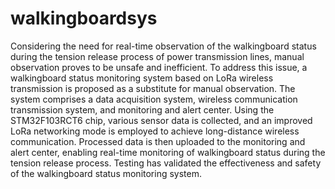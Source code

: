 # walkingboardsys
Considering the need for real-time observation of the walkingboard status during the tension release process of power transmission lines, manual observation proves to be unsafe and inefficient. 
To address this issue, a walkingboard status monitoring system based on LoRa wireless transmission is proposed as a substitute for manual observation. 
The system comprises a data acquisition system, wireless communication transmission system, and monitoring and alert center. 
Using the STM32F103RCT6 chip, various sensor data is collected, and an improved LoRa networking mode is employed to achieve long-distance wireless communication. 
Processed data is then uploaded to the monitoring and alert center, enabling real-time monitoring of walkingboard status during the tension release process. 
Testing has validated the effectiveness and safety of the walkingboard status monitoring system.
